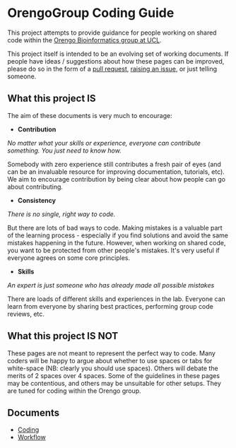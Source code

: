 
OrengoGroup Coding Guide
========================

This project attempts to provide guidance for people working on shared code within the [Orengo Bioinformatics group at UCL](http://www.ucl.ac.uk/orengo-group).

This project itself is intended to be an evolving set of working documents. If people have ideas / suggestions about how these pages can be improved, please do so in the form of a [pull request](https://help.github.com/articles/using-pull-requests/), [raising an issue](https://guides.github.com/features/issues/), or just telling someone.

What this project IS
--------------------

The aim of these documents is very much to encourage:

 * **Contribution**

  *No matter what your skills or experience, everyone can contribute something. You just need to know how.* 
  
  Somebody with zero experience still contributes a fresh pair of eyes (and can be an invaluable resource for improving documentation, tutorials, etc). We aim to encourage contribution by being clear about how people can go about contributing.

 * **Consistency**
 
  *There is no single, right way to code.*

  But there are lots of bad ways to code. Making mistakes is a valuable part of the learning process - especially if you find solutions and avoid the same mistakes happening in the future. However, when working on shared code, you want to be protected from other people's mistakes. It's very useful if everyone agrees on some core principles.

 * **Skills**
 
 *An expert is just someone who has already made all possible mistakes*

  There are loads of different skills and experiences in the lab. Everyone can learn from everyone by sharing best practices, performing group code reviews, etc.

What this project IS NOT
------------------------

These pages are not meant to represent the perfect way to code. Many coders will be happy to argue about whether to use spaces or tabs for white-space (NB: clearly you should use spaces). Others will debate the merits of 2 spaces over 4 spaces. 
Some of the guidelines in these pages may be contentious, and others may be unsuitable for other setups. They are tuned
for coding within the Orengo group.

Documents
---------

 * [Coding](best_practices.md)
 * [Workflow](https://www.atlassian.com/git/tutorials/comparing-workflows/gitflow-workflow)

